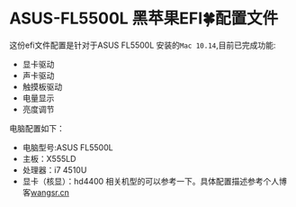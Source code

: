 # ASUS-FL5500L 黑苹果EFI🍀配置文件
这份efi文件配置是针对于ASUS FL5500L 安装的`Mac 10.14`,目前已完成功能:
* 显卡驱动
* 声卡驱动
* 触摸板驱动
* 电量显示
* 亮度调节  

电脑配置如下：
* 电脑型号:ASUS FL5500L  
* 主板：X555LD  
* 处理器：i7 4510U  
* 显卡（核显）：hd4400 
相关机型的可以参考一下。具体配置描述参考个人博客[wangsr.cn](http://www.wangsr.cn/2018/11/05/%E9%BB%91%E8%8B%B9%E6%9E%9C%E6%8A%98%E8%85%BE%E6%89%8B%E8%AE%B0/)
